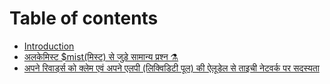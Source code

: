 # Table of contents

* [Introduction](README.md)
* [अलकेमिस्ट $mist\(मिस्ट\) से जुड़े सामान्य प्रश्न ⚗️](hindi-usdmist.md)
* [अपने रिवार्ड्स को क्लेम एवं अपने एलपी \(लिक्विडिटी पूल\) की ऐलूडेल से ताइची नेटवर्क पर सदस्यता](undefined.md)

